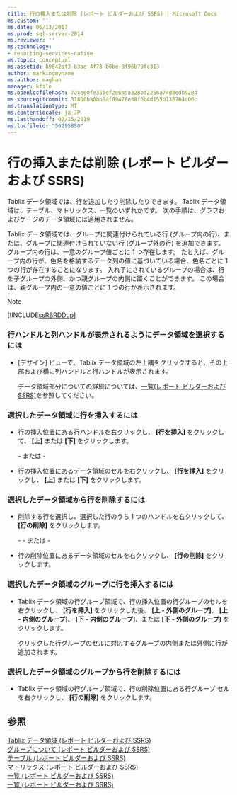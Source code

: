 ```yaml
---
title: 行の挿入または削除 (レポート ビルダーおよび SSRS) | Microsoft Docs
ms.custom: ''
ms.date: 06/13/2017
ms.prod: sql-server-2014
ms.reviewer: ''
ms.technology:
- reporting-services-native
ms.topic: conceptual
ms.assetid: b9642af3-b3ae-4f78-b0be-8f96b79fc313
author: markingmyname
ms.author: maghan
manager: kfile
ms.openlocfilehash: 72ce00fe35bef2e6a9a328bd2256a74d8edb928d
ms.sourcegitcommit: 31800ba0bb0af09476e38f6b4d155b136764c06c
ms.translationtype: MT
ms.contentlocale: ja-JP
ms.lasthandoff: 02/15/2019
ms.locfileid: "56295850"
---
```

# <a name="insert-or-delete-a-row-report-builder-and-ssrs"></a>行の挿入または削除 (レポート ビルダーおよび SSRS)
  Tablix データ領域では、行を追加したり削除したりできます。 Tablix データ領域は、テーブル、マトリックス、一覧のいずれかです。 次の手順は、グラフおよびゲージのデータ領域には適用されません。  
  
 Tablix データ領域では、グループに関連付けられている行 (グループ内の行)、または、グループに関連付けられていない行 (グループ外の行) を追加できます。 グループ内の行は、一意のグループ値ごとに 1 つ存在します。 たとえば、グループ内の行が、色名を格納するデータ列の値に基づいている場合、色名ごとに 1 つの行が存在することになります。 入れ子にされているグループの場合は、行を子グループの外側、かつ親グループの内側に置くことができます。 この場合は、親グループ内の一意の値ごとに 1 つの行が表示されます。  
  
> [!NOTE]  
>  [!INCLUDE[ssRBRDDup](../../includes/ssrbrddup-md.md)]  
  
### <a name="to-select-a-data-region-so-the-row-and-column-handles-appear"></a>行ハンドルと列ハンドルが表示されるようにデータ領域を選択するには  
  
-   [デザイン] ビューで、Tablix データ領域の左上隅をクリックすると、その上部および横に列ハンドルと行ハンドルが表示されます。  
  
     データ領域部分についての詳細については、[一覧&#40;レポート ビルダーおよび SSRS&#41;](tables-matrices-and-lists-report-builder-and-ssrs.md)を参照してください。  
  
### <a name="to-insert-a-row-in-a-selected-data-region"></a>選択したデータ領域に行を挿入するには  
  
-   行の挿入位置にある行ハンドルを右クリックし、 **[行を挿入]** をクリックして、 **[上]** または **[下]** をクリックします。  
  
     \- または -  
  
-   行の挿入位置にあるデータ領域のセルを右クリックし、 **[行を挿入]** をクリックし、 **[上]** または **[下]** をクリックします。  
  
### <a name="to-delete-a-row-from-a-selected-data-region"></a>選択したデータ領域から行を削除するには  
  
-   削除する行を選択し、選択した行のうち 1 つのハンドルを右クリックして、 **[行の削除]** をクリックします。  
  
     \- - または -  
  
-   行の削除位置にあるデータ領域のセルを右クリックし、 **[行の削除]** をクリックします。  
  
### <a name="to-insert-a-row-in-a-group-in-a-selected-data-region"></a>選択したデータ領域のグループに行を挿入するには  
  
-   Tablix データ領域の行グループ領域で、行の挿入位置の行グループのセルを右クリックし、 **[行を挿入]** をクリックした後、 **[上 - 外側のグループ]**、 **[上 - 内側のグループ]**、 **[下 - 内側のグループ]**、または **[下 - 外側のグループ]** をクリックします。  
  
     クリックした行グループのセルに対応するグループの内側または外側に行が追加されます。  
  
### <a name="to-delete-a-row-from-a-group-in-a-selected-data-region"></a>選択したデータ領域のグループから行を削除するには  
  
-   Tablix データ領域の行グループ領域で、行の削除位置にある行グループ セルを右クリックし、 **[行の削除]** をクリックします。  
  
## <a name="see-also"></a>参照  
 [Tablix データ領域 &#40;レポート ビルダーおよび SSRS&#41;](../tablix-data-region-report-builder-and-ssrs.md)   
 [グループについて &#40;レポート ビルダーおよび SSRS&#41;](understanding-groups-report-builder-and-ssrs.md)   
 [テーブル &#40;レポート ビルダーおよび SSRS&#41;](tables-report-builder-and-ssrs.md)   
 [マトリックス &#40;レポート ビルダーおよび SSRS&#41;](create-a-matrix-report-builder-and-ssrs.md)   
 [一覧 &#40;レポート ビルダーおよび SSRS&#41;](create-invoices-and-forms-with-lists-report-builder-and-ssrs.md)   
 [一覧 &#40;レポート ビルダーおよび SSRS&#41;](tables-matrices-and-lists-report-builder-and-ssrs.md)  
  
  
